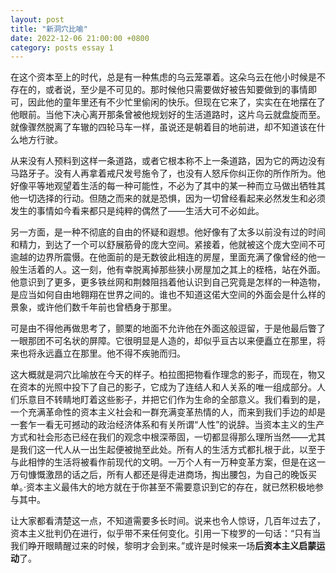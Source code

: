 ```yaml
---
layout: post
title: "新洞穴比喻"
date: 2022-12-06 21:00:00 +0800
category: posts essay 1
---
```




在这个资本至上的时代，总是有一种焦虑的乌云笼罩着。这朵乌云在他小时候是不存在的，或者说，至少是不可见的。那时候他只需要做好被告知要做到的事情即可，因此他的童年里还有不少忙里偷闲的快乐。但现在它来了，实实在在地摆在了他眼前。当他下决心离开那条曾被他规划好的生活道路时，这片乌云就盘旋而至。就像骤然脱离了车辙的四轮马车一样，虽说还是朝着目的地前进，却不知道该在什么地方行驶。

从来没有人预料到这样一条道路，或者它根本称不上一条道路，因为它的两边没有马路牙子。没有人再拿着戒尺发号施令了，也没有人怒斥你纠正你的所作所为。他好像平等地观望着生活的每一种可能性，不必为了其中的某一种而立马做出牺牲其他一切选择的行动。但随之而来的就是恐惧，因为一切曾经看起来必然发生和必须发生的事情如今看来都只是纯粹的偶然了——生活大可不必如此。

另一方面，是一种不彻底的自由的怀疑和遐想。他好像有了太多以前没有过的时间和精力，到达了一个可以舒展筋骨的庞大空间。紧接着，他就被这个庞大空间不可逾越的边界所震慑。在他面前的是无数彼此相连的房屋，里面充满了像曾经的他一般生活着的人。这一刻，他有幸脱离掉那些狭小房屋加之其上的桎梏，站在外面。他意识到了更多，更多铁丝网和荆棘阻挡着他认识到自己究竟是怎样的一种造物，是应当如何自由地翱翔在世界之间的。谁也不知道这偌大空间的外面会是什么样的景象，或许他们数千年前也曾栖身于那里。

可是由不得他再做思考了，颤栗的地面不允许他在外面这般逗留，于是他最后瞥了一眼那团不可名状的屏障。它很明显是人造的，却似乎亘古以来便矗立在那里，将来也将永远矗立在那里。他不得不疾驰而归。

这大概就是洞穴比喻放在今天的样子。柏拉图把物看作理念的影子，而现在，物又在资本的光照中投下了自己的影子，它成为了连结人和人关系的唯一组成部分。人们乐意目不转睛地盯着这些影子，并把它们作为生命的全部意义。我们看到的是，一个充满革命性的资本主义社会和一群充满变革热情的人，而来到我们手边的却是一套乍一看无可撼动的政治经济体系和有关所谓“人性”的说辞。当资本主义的生产方式和社会形态已经在我们的观念中根深蒂固，一切都显得那么理所当然——尤其是我们这一代人从一出生起便被抛至此处。所有人的生活方式都扎根于此，以至于与此相悖的生活将被看作前现代的文明。一万个人有一万种变革方案，但是在这一万句慷慨激昂的话之后，所有人都还是得走进商场，掏出腰包，为自己的晚饭买单。·资本主义最伟大的地方就在于你甚至不需要意识到它的存在，就已然积极地参与其中。

让大家都看清楚这一点，不知道需要多长时间。说来也令人惊讶，几百年过去了，资本主义批判仍在进行，似乎带不来任何变化。引用一下梭罗的一句话：“只有当我们睁开眼睛醒过来的时候，黎明才会到来。”或许是时候来一场**后资本主义启蒙运动**了。
